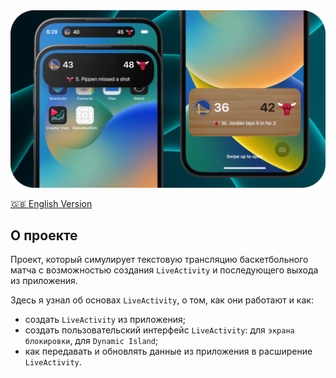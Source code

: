 <img width="1000" src="https://raw.githubusercontent.com/artexhibit/SeanAllenWidgetKit/main/Resources/bask.png">

[🇬🇧 English Version](../BasketballSim/README.md)

## О проекте

Проект, который симулирует текстовую трансляцию баскетбольного матча с возможностью создания `LiveActivity` и последующего выхода из приложения.

Здесь я узнал об основах `LiveActivity`, о том, как они работают и как:

-   создать `LiveActivity` из приложения;
-   создать пользовательский интерфейс `LiveActivity`: для `экрана блокировки`, для `Dynamic Island`;
-   как передавать и обновлять данные из приложения в расширение `LiveActivity`.
